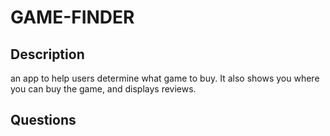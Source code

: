 # GAME-FINDER

## Description

  an app to help users determine what game to buy. It also shows you where you can buy the game, and displays reviews.
  

## Questions

